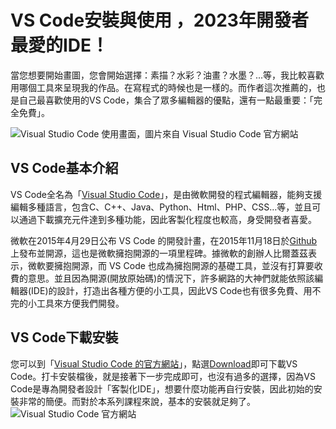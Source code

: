 # VS Code安裝與使用 ，2023年開發者最愛的IDE！
當您想要開始畫圖，您會開始選擇：素描？水彩？油畫？水墨？...等，我比較喜歡用哪個工具來呈現我的作品。在寫程式的時候也是一樣的。而作者這次推薦的，也是自己最喜歡使用的VS Code，集合了眾多編輯器的優點，還有一點最重要：「完全免費」。

![Visual Studio Code 使用畫面，圖片來自 Visual Studio Code 官方網站](https://i.imgur.com/Ke7NTE3.png)

## VS Code基本介紹
VS Code全名為「[Visual Studio Code](https://code.visualstudio.com/)」，是由微軟開發的程式編輯器，能夠支援編輯多種語言，包含C、C++、Java、Python、Html、PHP、CSS…等，並且可以通過下載擴充元件達到多種功能，因此客製化程度也較高，身受開發者喜愛。

微軟在2015年4月29日公布 VS Code 的開發計畫，在2015年11月18日於[Github](https://github.com/)上發布並開源，這也是微軟擁抱開源的一項里程碑。據微軟的創辦人比爾蓋茲表示，微軟要擁抱開源，而 VS Code 也成為擁抱開源的基礎工具，並沒有打算要收費的意思。並且因為開源(開放原始碼)的情況下，許多網路的大神們就能依照該編輯器(IDE)的設計，打造出各種方便的小工具，因此VS Code也有很多免費、用不完的小工具來方便我們開發。

## VS Code下載安裝
您可以到「[Visual Studio Code 的官方網站](https://code.visualstudio.com/)」，點選[Download](https://code.visualstudio.com/Download)即可下載VS Code。打卡安裝檔後，就是接著下一步完成即可，也沒有過多的選擇，因為VS Code是專為開發者設計「客製化IDE」，想要什麼功能再自行安裝，因此初始的安裝非常的簡便。而對於本系列課程來說，基本的安裝就足夠了。
![Visual Studio Code 官方網站](https://i.imgur.com/Y4hXy9j.png)
